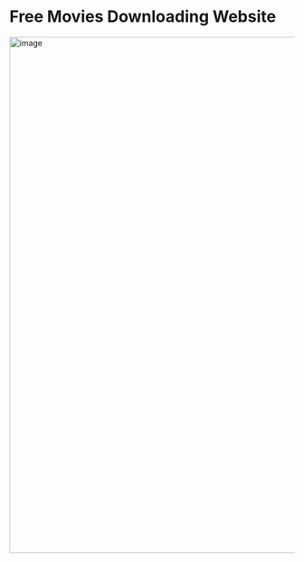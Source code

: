 # Free Movies Downloading Website
<img width="1857" height="911" alt="image" src="https://github.com/user-attachments/assets/32502fac-f80d-4c9c-91fc-7446a6f93a30" />
